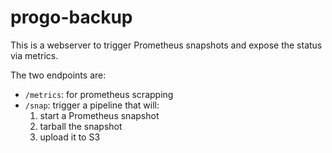# progo-backup

This is a webserver to trigger Prometheus snapshots and expose the status via metrics.

The two endpoints are:

- `/metrics`: for prometheus scrapping
- `/snap`: trigger a pipeline that will:
  1. start a Prometheus snapshot
  2. tarball the snapshot
  3. upload it to S3

